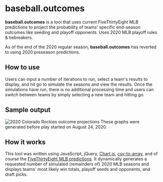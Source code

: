 # baseball.outcomes
**baseball.outcomes** is a tool that uses current FiveThirtyEight MLB predictions to project the probability of teams' specific end-season outcomes like seeding and playoff 
opponents. Uses 2020 MLB playoff rules &amp; tiebreakers.

As of the end of the 2020 regular season, **baseball.outcomes** has reverted to using 2020 preseason predictions. 

## How to use
Users can input a number of iterations to run, select a team's results to display, and hit go to simulate the seasons and view the results. Once the simulations have run, there
is no additional processing time and users can switch between teams by simply selecting a new team and hitting go.

## Sample output
![2020 Colorado Rockies outcome projections](https://i.imgur.com/Wj0jWRf.png)
These graphs were generated before play started on August 24, 2020.

## How it works
This tool was written using JavaScript, jQuery, [Chart.js](https://www.chartjs.org/), [csv-to-array](https://code.google.com/archive/p/csv-to-array/downloads), and of course 
the [FiveThirtyEight MLB predictions](https://github.com/fivethirtyeight/data/tree/master/mlb-elo). It dynamically generates a requested number of simulated (remainders of) 
2020 MLB seasons and displays teams' most likely win totals, playoff seeds and opponents, and draft picks.
